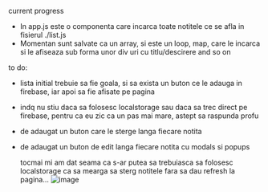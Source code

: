 current progress
- In app.js este o componenta care incarca toate notitele ce se afla in fisierul ./list.js
- Momentan sunt salvate ca un array, si este un loop, map, care le incarca si le afiseaza sub forma unor div uri cu titlu/descirere and so on

to do:
- lista initial trebuie sa fie goala, si sa exista un buton ce le adauga in firebase, iar apoi sa fie afisate pe pagina
- indq nu stiu daca sa folosesc localstorage sau daca sa trec direct pe firebase, pentru ca eu zic ca un pas mai mare, astept sa raspunda profu
- de adaugat un buton care le sterge langa fiecare notita
- de adaugat un buton de edit langa fiecare notita cu modals si popups


  tocmai mi am dat seama ca s-ar putea sa trebuiasca sa folosesc localstorage ca sa mearga sa sterg notitele fara sa dau refresh la pagina...
![image](https://github.com/ciprianvalentin/lesson-1/assets/137179305/a4c273c4-ec78-4f6f-b005-16e9e8fed49e)
